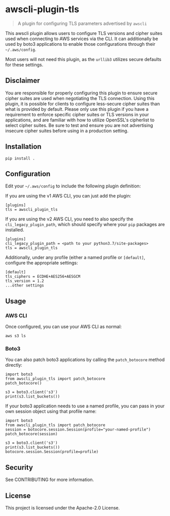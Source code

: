# awscli-plugin-tls

> A plugin for configuring TLS parameters advertised by `awscli`

This awscli plugin allows users to configure TLS versions and
cipher suites used when connecting to AWS services via the CLI.
It can additionally be used by boto3 applications to enable
those configurations through their `~/.aws/config`.

Most users will not need this plugin, as the `urllib3` utilizes secure defaults
for these settings.

## Disclaimer

You are responsible for properly configuring this plugin to ensure secure
cipher suites are used when negotiating the TLS connection.
Using this plugin, it is possible for clients to configure less-secure cipher
suites than what is provided by default. Please only use this plugin if you
have a requirement to enforce specific cipher suites or TLS versions in your
applications, and are familiar with how to utilize OpenSSL's cipherlist to select
cipher suites. Be sure to test and ensure you are not advertising insecure
cipher suites before using in a production setting.

## Installation

```
pip install .
```

## Configuration

Edit your `~/.aws/config` to include the following plugin definition:

If you are using the v1 AWS CLI, you can just add the plugin:

```
[plugins]
tls = awscli_plugin_tls
```

If you are using the v2 AWS CLI, you need to also specify the `cli_legacy_plugin_path`, which should
specify where your `pip` packages are installed.

```
[plugins]
cli_legacy_plugin_path = <path to your python3.7/site-packages>
tls = awscli_plugin_tls
```

Additionally, under any profile (either a named profile or `[default]`, configure
the appropriate settings:

```
[default]
tls_ciphers = ECDHE+AES256+AESGCM
tls_version = 1.2
...other settings
```

## Usage

### AWS CLI

Once configured, you can use your AWS CLI as normal:

```
aws s3 ls
```

### Boto3

You can also patch boto3 applications by calling the `patch_botocore` method directly:

```
import boto3
from awscli_plugin_tls import patch_botocore
patch_botocore()

s3 = boto3.client('s3')
print(s3.list_buckets())
```

If your boto3 application needs to use a named profile, you can pass in your own
session object using that profile name:

```
import boto3
from awscli_plugin_tls import patch_botocore
session = botocore.session.Session(profile="your-named-profile")
patch_botocore(session)

s3 = boto3.client('s3')
print(s3.list_buckets())
botocore.session.Session(profile=profile)
```

## Security

See CONTRIBUTING for more information.

## License

This project is licensed under the Apache-2.0 License.
